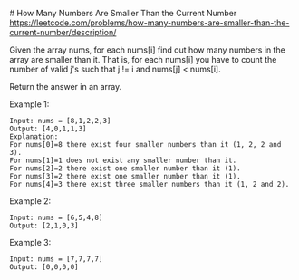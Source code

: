 # How Many Numbers Are Smaller Than the Current Number
https://leetcode.com/problems/how-many-numbers-are-smaller-than-the-current-number/description/

Given the array nums, for each nums[i] find out how many numbers in the array are smaller than it. 
That is, for each nums[i] you have to count the number of valid j's such that j != i and nums[j] < nums[i].

Return the answer in an array.

 
Example 1:
```
Input: nums = [8,1,2,2,3]
Output: [4,0,1,1,3]
Explanation: 
For nums[0]=8 there exist four smaller numbers than it (1, 2, 2 and 3). 
For nums[1]=1 does not exist any smaller number than it.
For nums[2]=2 there exist one smaller number than it (1). 
For nums[3]=2 there exist one smaller number than it (1). 
For nums[4]=3 there exist three smaller numbers than it (1, 2 and 2).
```

Example 2:
```
Input: nums = [6,5,4,8]
Output: [2,1,0,3]
```

Example 3:
```
Input: nums = [7,7,7,7]
Output: [0,0,0,0]
```